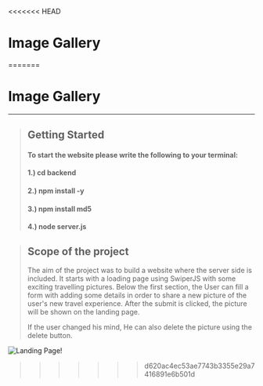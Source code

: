<<<<<<< HEAD
# Image Gallery
=======
# Image Gallery 

*** 

> ## Getting Started 
>
> #### To start the website please write the following to your terminal: 
>
> #### 1.) cd backend
> #### 2.) npm install -y
> #### 3.) npm install md5
> #### 4.) node server.js

> ## Scope of the project
>
> The aim of the project was to build a website where the server side is included. It starts with a loading page using SwiperJS with some exciting travelling pictures. Below the first section, the User can fill a form with adding some details in order to share a new picture of the user's new travel experience. After the submit is clicked, the picture will be shown on the landing page. 
>
> If the user changed his mind, He can also delete the picture using the delete button.

![Landing Page!](/public/images/image_gallery.jpg "Landing Page")
>>>>>>> d620ac4ec53ae7743b3355e29a7416891e6b501d
